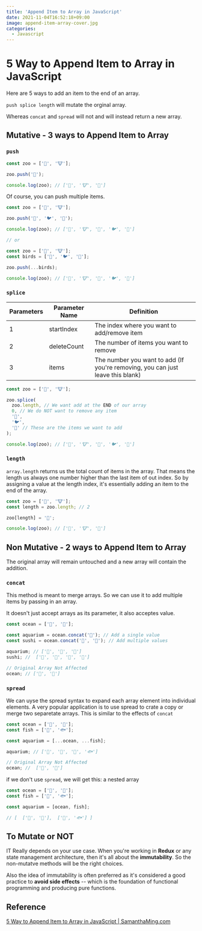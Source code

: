 ```yaml
---
title: 'Append Item to Array in JavaScript'
date: 2021-11-04T16:52:18+09:00
image: append-item-array-cover.jpg
categories:
  - Javascript
---
```


# 5 Way to Append Item to Array in JavaScript

Here are 5 ways to add an item to the end of an array.

`push splice length` will mutate the orginal array.

Whereas `concat` and `spread` will not and will instead return a new array.

## Mutative - 3 ways to Append Item to Array

### `push`

```js
const zoo = ['🦊', '🐮'];

zoo.push('🐧');

console.log(zoo); // ['🦊', '🐮', '🐧']
```

Of course, you can push multiple items.

```js
const zoo = ['🦊', '🐮'];

zoo.push('🐧', '🐦', '🐤');

console.log(zoo); // ['🦊', '🐮', '🐧', '🐦', '🐤']

// or

const zoo = ['🦊', '🐮'];
const birds = ['🐧', '🐦', '🐤'];

zoo.push(...birds);

console.log(zoo); // ['🦊', '🐮', '🐧', '🐦', '🐤']
```

### `splice`

| Parameters | Parameter Name | Definition                                                                     |
| ---------- | -------------- | ------------------------------------------------------------------------------ |
| 1          | startIndex     | The index where you want to add/remove item                                    |
| 2          | deleteCount    | The number of items you want to remove                                         |
| 3          | items          | The number you want to add (If you're removing, you can just leave this blank) |

```js
const zoo = ['🦊', '🐮'];

zoo.splice(
  zoo.length, // We want add at the END of our array
  0, // We do NOT want to remove any item
  '🐧',
  '🐦',
  '🐤' // These are the items we want to add
);

console.log(zoo); // ['🦊', '🐮', '🐧', '🐦', '🐤']
```

### `length`

`array.length` returns us the total count of items in the array. That means the length us always one number higher than the last item of out index. So by assigning a value at the length index, it's essentially adding an item to the end of the array.

```js
const zoo = ['🦊', '🐮'];
const length = zoo.length; // 2

zoo[length] = '🐯';

console.log(zoo); // ['🦊', '🐮', '🐯']
```

## Non Mutative - 2 ways to Append Item to Array

The original array will remain untouched and a new array will contain the addition.

### `concat`

This method is meant to merge arrays. So we can use it to add multiple items by passing in an array.

It doesn't just accept arrays as its parameter, it also acceptes value.

```js
const ocean = ['🐙', '🦀'];

const aquarium = ocean.concat('🐡'); // Add a single value
const sushi = ocean.concat('🐡', '🍚'); // Add multiple values

aquarium; // ['🐙', '🦀', '🐡']
sushi; //  ['🐙', '🦀', '🐡', '🍚']

// Original Array Not Affected
ocean; // ['🐙', '🦀']
```

### `spread`

We can uyse the spread syntax to expand each array element into individual elements.
A very popular application is to use spread to crate a copy or merge two separetate arrays. This is similar to the effects of `concat`

```js
const ocean = ['🐙', '🦀'];
const fish = ['🐠', '🐟'];

const aquarium = [...ocean, ...fish];

aquarium; // ['🐙', '🦀', '🐠', '🐟']

// Original Array Not Affected
ocean; //  ['🐙', '🦀']
```

if we don't use `spread`, we will get this: a nested array

```js
const ocean = ['🐙', '🦀'];
const fish = ['🐠', '🐟'];

const aquarium = [ocean, fish];

// [  ['🐙', '🦀'],  ['🐠', '🐟'] ]
```

## To Mutate or NOT

IT Really depends on your use case. When you're working in **Redux** or any state management architecture, then it's all about the **immutability**. So the non-mutatve methods will be the right choices.

Also the idea of immutability is often preferred as it's considered a good practice to **avoid side effects** -- which is the foundation of functional programming and producing pure functions.

## Reference

[5 Way to Append Item to Array in JavaScript | SamanthaMing.com](https://www.samanthaming.com/tidbits/87-5-ways-to-append-item-to-array/)
